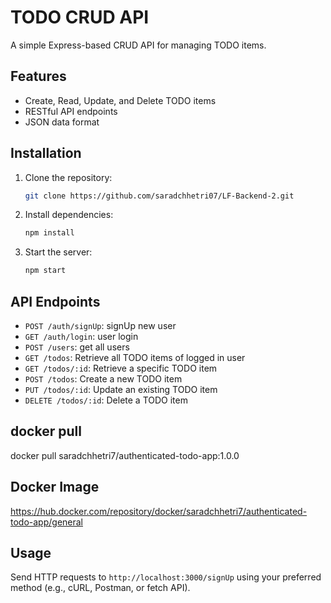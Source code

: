 # TODO CRUD API

A simple Express-based CRUD API for managing TODO items.

## Features

- Create, Read, Update, and Delete TODO items
- RESTful API endpoints
- JSON data format

## Installation

1. Clone the repository:
   ```bash
   git clone https://github.com/saradchhetri07/LF-Backend-2.git
   ```
2. Install dependencies:
   ```bash
   npm install
   ```
3. Start the server:
   ```bash
   npm start
   ```

## API Endpoints

- `POST /auth/signUp`: signUp new user
- `GET /auth/login`: user login
- `POST /users`: get all users
- `GET /todos`: Retrieve all TODO items of logged in user
- `GET /todos/:id`: Retrieve a specific TODO item
- `POST /todos`: Create a new TODO item
- `PUT /todos/:id`: Update an existing TODO item
- `DELETE /todos/:id`: Delete a TODO item

## docker pull

docker pull saradchhetri7/authenticated-todo-app:1.0.0

## Docker Image

https://hub.docker.com/repository/docker/saradchhetri7/authenticated-todo-app/general

## Usage

Send HTTP requests to `http://localhost:3000/signUp` using your preferred method (e.g., cURL, Postman, or fetch API).
